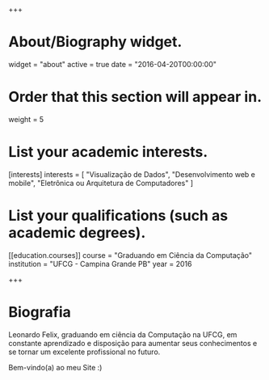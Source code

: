 +++
# About/Biography widget.
widget = "about"
active = true
date = "2016-04-20T00:00:00"

# Order that this section will appear in.
weight = 5

# List your academic interests.
[interests]
  interests = [
    "Visualização de Dados",
    "Desenvolvimento web e mobile",
    "Eletrônica ou Arquitetura de Computadores"
  ]

# List your qualifications (such as academic degrees).
[[education.courses]]
  course = "Graduando em Ciência da Computação"
  institution = "UFCG - Campina Grande PB"
  year = 2016

+++

# Biografia

Leonardo Felix, graduando em ciência da Computação na UFCG, em constante aprendizado e disposição para aumentar seus conhecimentos e se tornar um excelente profissional no futuro.

Bem-vindo(a) ao meu Site :)
